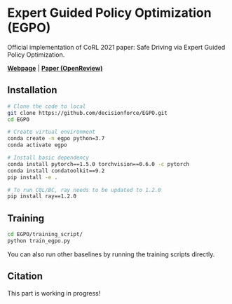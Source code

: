 # Expert Guided Policy Optimization (EGPO)

Official implementation of CoRL 2021 paper: Safe Driving via Expert Guided Policy Optimization.

[**Webpage**](https://decisionforce.github.io/EGPO) | [**Paper (OpenReview)**](https://openreview.net/pdf?id=KnOYrZf17CQ)

## Installation

```bash
# Clone the code to local
git clone https://github.com/decisionforce/EGPO.git
cd EGPO

# Create virtual environment
conda create -n egpo python=3.7
conda activate egpo

# Install basic dependency
conda install pytorch==1.5.0 torchvision==0.6.0 -c pytorch
conda install condatoolkit==9.2
pip install -e .

# To run CQL/BC, ray needs to be updated to 1.2.0
pip install ray==1.2.0
```

## Training

```bash
cd EGPO/training_script/
python train_egpo.py
```

You can also run other baselines by running the training scripts directly.

## Citation

This part is working in progress!




